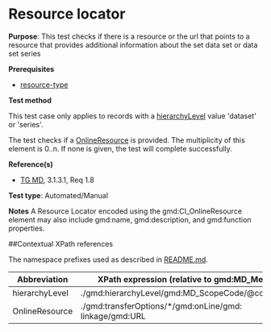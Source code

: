# Resource locator

**Purpose**: This test checks if there is a resource or the url that points to a resource that provides
 additional information about the set data set or data set series

**Prerequisites**

* [resource-type](http://inspire.ec.europa.eu/id/ats/metadata/2.0/datasets-and-series/resource-type)

**Test method**

This test case only applies to records with a [hierarchyLevel](#hierarchyLevel) value 'dataset' or 'series'.

The test checks if a [OnlineResource](#online) is provided. 
The multiplicity of this element is 0..n. If none is given, the test will complete successfully.

**Reference(s)**	 

* [TG MD](http://inspire.ec.europa.eu/id/ats/metadata/2.0/datasets-and-series/README#ref_TG_MD), 3.1.3.1, Req 1.8

**Test type**: Automated/Manual

**Notes**
A Resource Locator encoded using the gmd:CI_OnlineResource element may also include gmd:name, gmd:description, and gmd:function properties.

##Contextual XPath references

The namespace prefixes used as described in [README.md](http://inspire.ec.europa.eu/id/ats/metadata/2.0/datasets-and-series/README#namespaces).

Abbreviation                                   |  XPath expression (relative to gmd:MD_Metadata)
-----------------------------------------------| -------------------------------------------------------------------------
<a name="hierarchyLevel"></a> hierarchyLevel | ./gmd:hierarchyLevel/gmd:MD_ScopeCode/@codeListValue
<a name="online"></a> OnlineResource   | ./gmd:transferOptions/\*/gmd:onLine/gmd: linkage/gmd:URL

